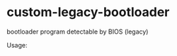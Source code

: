 # custom-legacy-bootloader
bootloader program detectable by BIOS (legacy)

Usage:
<will add makefile soon>
